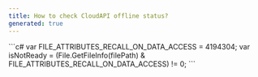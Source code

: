 ```yaml
---
title: How to check CloudAPI offline status?
generated: true
---
```


<div markdown="1" class="ans">
```c#
var FILE_ATTRIBUTES_RECALL_ON_DATA_ACCESS = 4194304;
var isNotReady = (File.GetFileInfo(filePath)
    & FILE_ATTRIBUTES_RECALL_ON_DATA_ACCESS) != 0;
```
</div>
